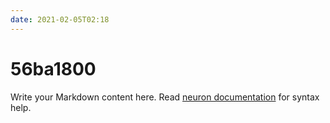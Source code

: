 ```yaml
---
date: 2021-02-05T02:18
---
```


# 56ba1800

Write your Markdown content here. Read [neuron documentation](https://neuron.zettel.page/2011404.html) for syntax help.

